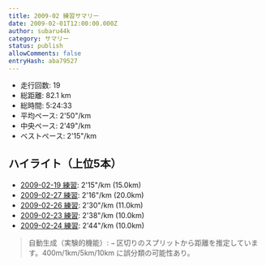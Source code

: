 ```yaml
---
title: 2009-02 練習サマリー
date: 2009-02-01T12:00:00.000Z
author: subaru44k
category: サマリー
status: publish
allowComments: false
entryHash: aba79527
---
```

- 走行回数: 19
- 総距離: 82.1 km
- 総時間: 5:24:33
- 平均ペース: 2'50"/km
- 中央ペース: 2'49"/km
- ベストペース: 2'15"/km

## ハイライト（上位5本）
- [2009-02-19 練習](/2009-02-19-71253cdac993f91793b01897f9f3850f/): 2'15"/km (15.0km)
- [2009-02-27 練習](/2009-02-27-8e347c11ad629638fdef78be3c5573e9/): 2'16"/km (20.0km)
- [2009-02-26 練習](/2009-02-26-47caaa5e59ff58607100997755c01465/): 2'30"/km (11.0km)
- [2009-02-23 練習](/2009-02-23-abf95f8a8326a442d3c90a7abcf6acd5/): 2'38"/km (10.0km)
- [2009-02-24 練習](/2009-02-24-4f206aa749bf4d19c63cdf482d5b024f/): 2'44"/km (10.0km)

> 自動生成（実験的機能）: `→` 区切りのスプリットから距離を推定しています。400m/1km/5km/10km に誤分類の可能性あり。
